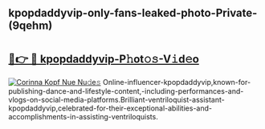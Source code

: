 ## kpopdaddyvip-only-fans​-leaked-photo​-Private-(9qehm)


# <h2><a href="https://mediaupload.pro?title=kpopdaddyvip&ref=git">🔗👉 🔴 kpopdaddyvip-P𝚑ot𝚘𝚜-V𝚒d𝚎o</a></h2>

[![Corinna Kopf Nue Nu𝚍e𝚜](https://i.imgur.com/0qMVB7G.gif)](https://mediaupload.pro?title=kpopdaddyvip&ref=git)
Online-influencer-kpopdaddyvip,known-for-publishing-dance-and-lifestyle-content,-including-performances-and-vlogs-on-social-media-platforms.Brilliant-ventriloquist-assistant-kpopdaddyvip,celebrated-for-their-exceptional-abilities-and-accomplishments-in-assisting-ventriloquists.  
